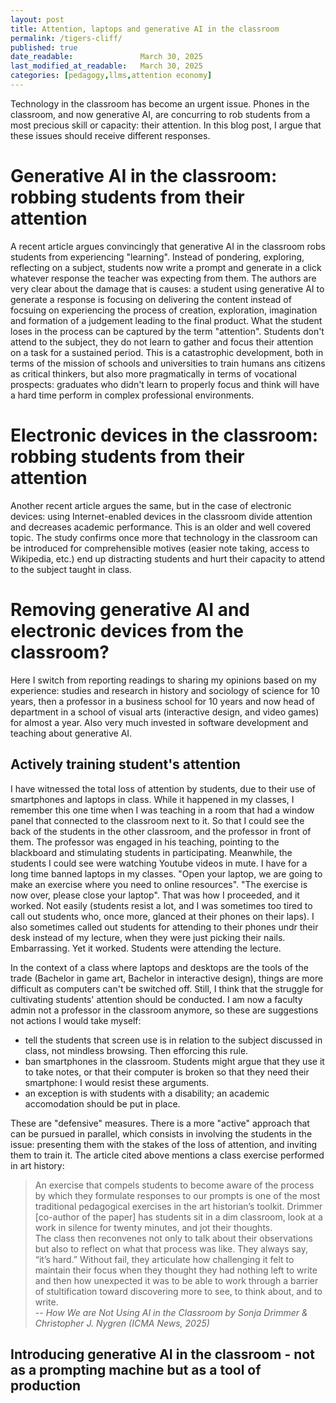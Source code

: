 ```yaml
---
layout: post
title: Attention, laptops and generative AI in the classroom
permalink: /tigers-cliff/
published: true
date_readable:               March 30, 2025
last_modified_at_readable:   March 30, 2025
categories: [pedagogy,llms,attention economy]
---
```

Technology in the classroom has become an urgent issue. Phones in the classroom, and now generative AI, are concurring to rob students from a most precious skill or capacity: their attention. In this blog post, I argue that these issues should receive different responses.

# Generative AI in the classroom: robbing students from their attention
A recent article argues convincingly that generative AI in the classroom robs students from experiencing "learning". Instead of pondering, exploring, reflecting on a subject, students now write a prompt and generate in a click whatever response the teacher was expecting from them.
The authors are very clear about the damage that is causes: a student using generative AI to generate a response is focusing on delivering the content instead of focsuing on experiencing the process of creation, exploration, imagination and formation of a judgement leading to the final product. What the student loses in the process can be captured by the term "attention". Students don't attend to the subject, they do not learn to gather and focus their attention on a task for a sustained period. This is a catastrophic development, both in terms of the mission of schools and universities to train humans ans citizens as critical thinkers, but also more pragmatically in terms of vocational prospects: graduates who didn't learn to properly focus and think will have a hard time perform in complex professional environments.

# Electronic devices in the classroom: robbing students from their attention
Another recent article argues the same, but in the case of electronic devices: using Internet-enabled devices in the classroom divide attention and decreases academic performance. This is an older and well covered topic. The study confirms once more that technology in the classroom can be introduced for comprehensible motives (easier note taking, access to Wikipedia, etc.) end up distracting students and hurt their capacity to attend to the subject taught in class.

# Removing generative AI and electronic devices from the classroom?
Here I switch from reporting readings to sharing my opinions based on my experience: studies and research in history and sociology of science for 10 years, then a professor in a business school for 10 years and now head of department in a school of visual arts (interactive design, and video games) for almost a year. Also very much invested in software development and teaching about generative AI.

## Actively training student's attention
I have witnessed the total loss of attention by students, due to their use of smartphones and laptops in class. While it happened in my classes, I remember this one time when I was teaching in a room that had a window panel that connected to the classroom next to it. So that I could see the back of the students in the other classroom, and the professor in front of them. The professor was engaged in his teaching, pointing to the blackboard and stimulating students in participating. Meanwhile, the students I could see were watching Youtube videos in mute.
I have for a long time banned laptops in my classes. "Open your laptop, we are going to make an exercise where you need to online resources". "The exercise is now over, please close your laptop". That was how I proceeded, and it worked. Not easily (students resist a lot, and I was sometimes too tired to call out students who, once more, glanced at their phones on their laps). I also sometimes called out students for attending to their phones undr their desk instead of my lecture, when they were just picking their nails. Embarrassing. Yet it worked. Students were attending the lecture.

In the context of a class where laptops and desktops are the tools of the trade (Bachelor in game art, Bachelor in interactive design), things are more difficult as computers can't be switched off. Still, I think that the struggle for cultivating students' attention should be conducted. I am now a faculty admin not a professor in the classroom anymore, so these are suggestions not actions I would take myself:

- tell the students that screen use is in relation to the subject discussed in class, not mindless browsing. Then efforcing this rule.
- ban smartphones in the classroom. Students might argue that they use it to take notes, or that their computer is broken so that they need their smartphone: I would resist these arguments.
- an exception is with students with a disability; an academic accomodation should be put in place. 

These are "defensive" measures. There is a more "active" approach that can be pursued in parallel, which consists in involving the students in the issue: presenting them with the stakes of the loss of attention, and inviting them to train it.
The article cited above mentions a class exercise performed in art history:

> An exercise that compels students to become aware of the process by which they formulate responses to our prompts is one of the most traditional pedagogical exercises in the art historian’s toolkit. Drimmer [co-author of the paper] has students sit in a dim classroom, look at a work in silence for twenty minutes, and jot their thoughts.  
The class then reconvenes not only to talk about their observations but also to reflect on what that process was like. They always say, “it’s hard.” Without fail, they articulate how challenging it felt to maintain their focus when they thought they had nothing left to write and then how unexpected it was to be able to work through a barrier of stultification toward discovering more to see, to think about, and to write.  
-- <cite>How We are Not Using AI in the Classroom by Sonja Drimmer & Christopher J. Nygren (ICMA News, 2025)</cite>

## Introducing generative AI in the classroom - not as a prompting machine but as a tool of production



